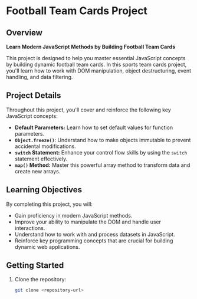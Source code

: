 # Football Team Cards Project

## Overview

**Learn Modern JavaScript Methods by Building Football Team Cards**

This project is designed to help you master essential JavaScript concepts by building dynamic football team cards. In this sports team cards project, you'll learn how to work with DOM manipulation, object destructuring, event handling, and data filtering.

## Project Details

Throughout this project, you'll cover and reinforce the following key JavaScript concepts:

- **Default Parameters:** Learn how to set default values for function parameters.
- **`Object.freeze()`**: Understand how to make objects immutable to prevent accidental modifications.
- **`switch` Statement:** Enhance your control flow skills by using the `switch` statement effectively.
- **`map()` Method:** Master this powerful array method to transform data and create new arrays.

## Learning Objectives

By completing this project, you will:

- Gain proficiency in modern JavaScript methods.
- Improve your ability to manipulate the DOM and handle user interactions.
- Understand how to work with and process datasets in JavaScript.
- Reinforce key programming concepts that are crucial for building dynamic web applications.

## Getting Started

1. Clone the repository:
   ```bash
   git clone <repository-url>
